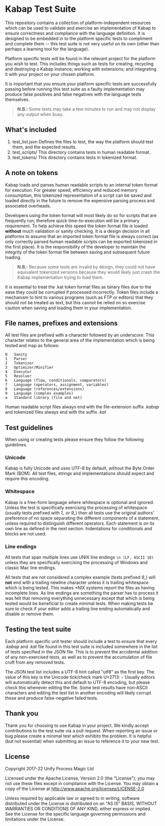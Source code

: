 # Kabap Test Suite

This repository contains a collection of platform-independent resources which can be used to validate and exercise an implementation of Kabap to ensure correctness and compliance with the language definition.  It is designed to be embedded in to the platform specific tests to compliment and complete them -- this test suite is not very useful on its own (other than perhaps a learning tool for the language).

Platform specific tests will be found in the relevant project for the platform you wish to test.  This includes things such as tests for creating, recycling and destroying a Kabap instance; working with extensions; and integrating it with your project on your chosen platform.

It is important that you ensure your platform specific tests are successfully passing before running this test suite as a faulty implementation may produce false positives and false negatives with the language tests themselves.

>**N.B.:** Some tests may take a few minutes to run and may not display any output when busy.


## What's included
1. test_list.json
    Defines the files to test, the way the platform should test them, and the expected results.
2. test_scripts/
    This directory contains tests in human readable format.
3. test_tokens/
    This directory contains tests in tokenized format.


## A note on tokens
Kabap loads and parses human readable scripts to an internal token format for execution.  For greater speed, efficiency and reduced memory consumption, this tokenized representation of a script can be saved and loaded directly in the future to remove the expensive parsing process and associated overheads.

Developers using the token format will most likely do so for scripts that are frequently run; therefore quick time-to-execution will be a primary requirement.  To help achieve this speed the token format file is loaded **without** much validation or sanity checking.  It is a design decision in all platforms to assume that an imported token format file is always correct (as only correctly parsed human readable scripts can be exported tokenized in the first place).  It is the responsibility of the developer to maintain the integrity of the token format file between saving and subsequent future loading.

>**N.B.:** Because some tests are invalid by design, they could not have equivalent tokenized versions because they would likely just crash the Kabap implementation trying to load them.

It is essential to treat the .kat token format files as binary files due to the ease they could be corrupted if processed incorrectly.  Token files include a mechanism to hint to various programs (such as FTP or editors) that they should not be treated as text, but this cannot be relied on so exercise caution when saving and loading them in your implementation.


## File names, prefixes and extensions
All test files are prefixed with a character followed by an underscore.  This character relates to the general area of the implementation which is being tested and map as follows:

	0  	Sanity
	1  	Parser
	2  	Tokenizer
	3  	Optimizer/Minifier
	4  	Executor
	5  	Resolver
	6  	Language (flow, conditionals, comparators)
	7  	Language (operators, assignment, variables)
	8  	Language (references/extensions)
	9  	Language (complex examples)
	a  	Standard library (file and net)

Human readable script files always end with the file-extension suffix *.kabap* and tokenized files always end with the suffix *.kat*


## Test guidelines
When using or creating tests please ensure they follow the following guidelines.

### Unicode
Kabap is fully Unicode and uses UTF-8 by default, without the Byte Order Mark (BOM).  All test files, strings and implementations should expect and require this encoding.

### Whitespace
Kabap is a free-form language where whitespace is optional and ignored.  Unless the test is specifically exercising the processing of whitespace (usually tests prefixed with *1_* or *9_*) then all tests use the original authors' preference of no space separating the different components of a statement, unless required to distinguish different operators.  Each statement is on its own line as defined in the next section.  Indentations for conditionals and blocks are not used.

### Line endings
All tests that span multiple lines use UNIX line endings ``\n (LF, ASCII 10)`` unless they are specifically exercising the processing of Windows and classic Mac line endings.

All tests that are not considered a complex example (tests prefixed *9_*) will **not** end with a trailing newline character unless it is trailing whitespace which is being tested.  This makes *NIX systems report the files as having incomplete lines.  As line endings are something the parser has to process it was felt that removing everything unnecessary except that which is being tested would be beneficial to create minimal tests.  When making tests be sure to check if your editor adds a trailing line ending automatically and disable or remove them.


## Testing the test suite
Each platform specific unit tester should include a test to ensure that every *.kabap* and *.kat* file found in this test suite is included somewhere in the list of tests specified in the JSON file.  This is to prevent the accidental addition of any non-exercised tests, as well as to prevent the accumulation of file cruft from any removed tests.

The JSON test list includes a UTF-8 hint called "utf8" as the first key.  The value of this key is the Unicode tick/check mark U+2713: ``✓``
Usually editors will automatically detect this and default to UTF-8 encoding, but please check this whenever editing the file.  Some test results have non-ASCII characters and editing the test list in another encoding will likely corrupt these and produce false-negative failed tests.


## Thank you
Thank you for choosing to use Kabap in your project.  We kindly accept contributions to the test suite via a pull request.  When reporting an issue or bug please create a minimal test which exhibits the problem.  It is helpful (but not essential) when submitting an issue to reference it to your new test.


## License
Copyright 2017-22 Unify Process Magic Ltd

Licensed under the Apache License, Version 2.0 (the "License"); you may not use these files except in compliance with the License.  You may obtain a copy of the License at http://www.apache.org/licenses/LICENSE-2.0

Unless required by applicable law or agreed to in writing, software distributed under the License is distributed on an "AS IS" BASIS, WITHOUT WARRANTIES OR CONDITIONS OF ANY KIND, either express or implied.  See the License for the specific language governing permissions and limitations under the License.